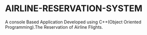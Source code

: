 # AIRLINE-RESERVATION-SYSTEM
A console Based Application Developed using C++(Object Oriented Programming).The Reservation of Airline Flights.
